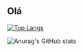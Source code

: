 ## Olá


[![Top Langs](https://github-readme-stats.vercel.app/api/top-langs/?username=ROGER-UFRGS)](https://github.com/ROGER-UFRGS/ROGER-UFRGS)

![Anurag's GitHub stats](https://github-readme-stats.vercel.app/api?username=ROGER-UFRGS&show_icons=true&theme=dracula)
